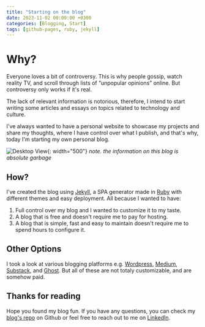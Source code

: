 ```yaml
---
title: "Starting on the blog"
date: 2023-11-02 00:00:00 +0300
categories: [Blogging, Start]
tags: [github-pages, ruby, jekyll]
---
```



# Why?

Everyone loves a bit of controversy. This is why people gossip, watch reality TV, and scroll through lists of “unpopular opinions” online. But controversy only works if it's real. 

The lack of relevant information is notorious, therefore, I intend to start writing some articles and essays on topics related to technology and culture.

I've always wanted to have a personal website to showcase my projects and share my thoughts, where I have control over what I publish, and that's why, today I'm starting my own personal blog.

![Desktop View](https://media.tenor.com/kR7OOCL-nroAAAAC/ryo-yamada-thumbs-up.gif){: width="500"}
_note. the information on this blog is absolute garbage_

## How?

I've created the blog using [Jekyll](https://jekyllrb.com/), a SPA generator made in [Ruby](https://www.ruby-lang.org/) with different themes and easy deployment.
All because I wanted to have:
1. Full control over my blog and I wanted to customize it to my taste. 
2. A blog that is free and doesn't require me to pay for hosting. 
3. A blog that is simple, fast and easy to maintain doesn't require me to spend hours to configure it.

## Other Options

I took a look at various blogging platforms e.g. [Wordpress](https://wordpress.com/), [Medium](https://medium.com/), [Substack](https://substack.com), and [Ghost](https://ghost.org/). But all of these are not totaly customizable, and are somehow paid.

## Thanks for reading

Hope you found my blog fun. If you have any questions, you can check my [blog's repo](https://github.com/falchizao/falchizao.github.io) on Github or feel free to reach out to me on [LinkedIn](https://www.linkedin.com/in/falchizao/).





